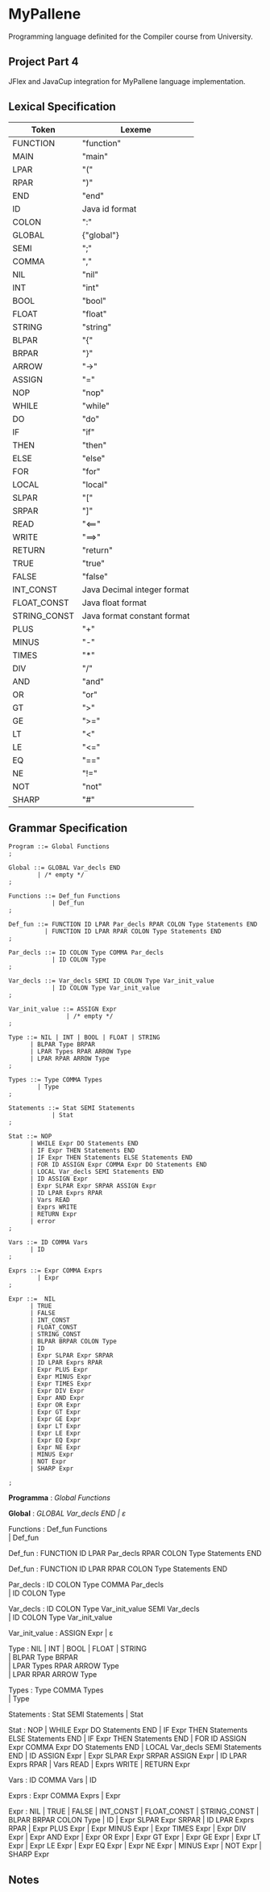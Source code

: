 # MyPallene

Programming language definited for the Compiler course from University.

## Project Part 4
JFlex and JavaCup integration for MyPallene language implementation.

## Lexical Specification

| Token | Lexeme |
|-------|--------|
| FUNCTION | "function" |
| MAIN | "main" |
| LPAR | "(" |
| RPAR | ")" |
| END | "end" |
| ID | Java id format |
| COLON | ":" |
| GLOBAL | {"global"} |
| SEMI | ";" |
| COMMA | "," |
| NIL | "nil" |
| INT | "int" |
| BOOL | "bool" |
| FLOAT | "float" |
| STRING | "string" |
| BLPAR | "{" |
| BRPAR | "}" |
| ARROW | "->" |
| ASSIGN | "=" |
| NOP | "nop" |
| WHILE | "while" |
| DO | "do" |
| IF | "if" |
| THEN | "then" |
| ELSE | "else" |
| FOR | "for" |
| LOCAL | "local" |
| SLPAR | "[" |
| SRPAR | "]" |
| READ | "<==" |
| WRITE | "==>" |
| RETURN | "return" |
| TRUE | "true" |
| FALSE | "false" |
| INT_CONST | Java Decimal integer format |
| FLOAT_CONST | Java float format |
| STRING_CONST | Java format constant format |
| PLUS | "+" |
| MINUS | "-" |
| TIMES | "*" |
| DIV | "/" |
| AND | "and" |
| OR | "or" |
| GT | ">" | 
| GE | ">=" |
| LT | "<" |
| LE | "<=" |
| EQ | "==" |
| NE | "!=" |
| NOT | "not" |
| SHARP | "#" |

## Grammar Specification

```cup
Program ::= Global Functions
;

Global ::= GLOBAL Var_decls END
        | /* empty */
;

Functions ::= Def_fun Functions
            | Def_fun
;

Def_fun ::= FUNCTION ID LPAR Par_decls RPAR COLON Type Statements END
          | FUNCTION ID LPAR RPAR COLON Type Statements END
;

Par_decls ::= ID COLON Type COMMA Par_decls
            | ID COLON Type
;

Var_decls ::= Var_decls SEMI ID COLON Type Var_init_value  
            | ID COLON Type Var_init_value
;

Var_init_value ::= ASSIGN Expr
                | /* empty */
;

Type ::= NIL | INT | BOOL | FLOAT | STRING
      | BLPAR Type BRPAR
      | LPAR Types RPAR ARROW Type
      | LPAR RPAR ARROW Type
;

Types ::= Type COMMA Types
        | Type
;

Statements ::= Stat SEMI Statements
            | Stat
;

Stat ::= NOP
      | WHILE Expr DO Statements END
      | IF Expr THEN Statements END
      | IF Expr THEN Statements ELSE Statements END
      | FOR ID ASSIGN Expr COMMA Expr DO Statements END
      | LOCAL Var_decls SEMI Statements END
      | ID ASSIGN Expr
      | Expr SLPAR Expr SRPAR ASSIGN Expr
      | ID LPAR Exprs RPAR
      | Vars READ
      | Exprs WRITE
      | RETURN Expr
      | error
;

Vars ::= ID COMMA Vars
      | ID
;

Exprs ::= Expr COMMA Exprs
        | Expr
;

Expr ::=  NIL 
      | TRUE 
      | FALSE 
      | INT_CONST 
      | FLOAT_CONST 
      | STRING_CONST 
      | BLPAR BRPAR COLON Type 
      | ID 
      | Expr SLPAR Expr SRPAR 
      | ID LPAR Exprs RPAR 
      | Expr PLUS Expr 
      | Expr MINUS Expr 
      | Expr TIMES Expr 
      | Expr DIV Expr 
      | Expr AND Expr 
      | Expr OR Expr 
      | Expr GT Expr 
      | Expr GE Expr 
      | Expr LT Expr 
      | Expr LE Expr 
      | Expr EQ Expr 
      | Expr NE Expr 
      | MINUS Expr 
      | NOT Expr 
      | SHARP Expr
        
;
```

**Programma** : *Global Functions* 

**Global** : *GLOBAL Var_decls END 
| ε*

Functions : Def_fun Functions  
| Def_fun 

Def_fun : FUNCTION ID LPAR Par_decls RPAR COLON Type Statements END 

Def_fun : FUNCTION ID LPAR RPAR COLON Type Statements END

Par_decls : ID COLON Type COMMA Par_decls  
| ID COLON Type 

Var_decls : ID COLON Type Var_init_value SEMI Var_decls  
| ID COLON Type Var_init_value 

Var_init_value : ASSIGN Expr 
| ε


Type : NIL 
| INT 
| BOOL 
| FLOAT 
| STRING     
| BLPAR Type BRPAR    
| LPAR Types RPAR ARROW Type    
| LPAR RPAR ARROW Type 

Types : Type COMMA Types  
| Type 

Statements : Stat SEMI Statements 
| Stat

Stat :  NOP 
| WHILE Expr DO Statements END 
| IF Expr THEN Statements ELSE Statements END 
| IF Expr THEN Statements END 
| FOR ID ASSIGN Expr COMMA Expr DO Statements END 
| LOCAL Var_decls SEMI Statements END 
| ID ASSIGN Expr 
| Expr SLPAR Expr SRPAR ASSIGN Expr 
| ID LPAR Exprs RPAR 
| Vars READ 
| Exprs WRITE 
| RETURN Expr

Vars : ID COMMA Vars 
| ID 

Exprs : Expr COMMA Exprs 
| Expr

Expr : NIL 
| TRUE 
| FALSE 
| INT_CONST 
| FLOAT_CONST 
| STRING_CONST 
| BLPAR BRPAR COLON Type 
| ID 
| Expr SLPAR Expr SRPAR 
| ID LPAR Exprs RPAR 
| Expr PLUS Expr 
| Expr MINUS Expr 
| Expr TIMES Expr 
| Expr DIV Expr 
| Expr AND Expr 
| Expr OR Expr 
| Expr GT Expr 
| Expr GE Expr 
| Expr LT Expr 
| Expr LE Expr 
| Expr EQ Expr 
| Expr NE Expr 
| MINUS Expr 
| NOT Expr 
| SHARP Expr 

## Notes

